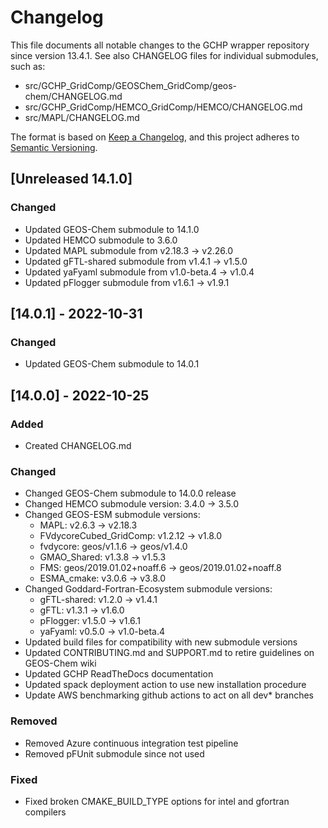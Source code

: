 # Changelog

This file documents all notable changes to the GCHP wrapper repository since version 13.4.1. See also CHANGELOG files for individual submodules, such as:
- src/GCHP_GridComp/GEOSChem_GridComp/geos-chem/CHANGELOG.md
- src/GCHP_GridComp/HEMCO_GridComp/HEMCO/CHANGELOG.md
- src/MAPL/CHANGELOG.md

The format is based on [Keep a Changelog](https://keepachangelog.com/en/1.0.0/), and this project adheres to [Semantic Versioning](https://semver.org/spec/v2.0.0.html).

## [Unreleased 14.1.0]
### Changed
- Updated GEOS-Chem submodule to 14.1.0
- Updated HEMCO submodule to 3.6.0
- Updated MAPL submodule from v2.18.3 -> v2.26.0
- Updated gFTL-shared submodule from v1.4.1 -> v1.5.0
- Updated yaFyaml submodule from v1.0-beta.4 -> v1.0.4
- Updated pFlogger submodule from v1.6.1 -> v1.9.1

## [14.0.1] - 2022-10-31
### Changed
- Updated GEOS-Chem submodule to 14.0.1


## [14.0.0] - 2022-10-25
### Added
- Created CHANGELOG.md

### Changed
- Changed GEOS-Chem submodule to 14.0.0 release
- Changed HEMCO submodule version: 3.4.0 -> 3.5.0
- Changed GEOS-ESM submodule versions:
   * MAPL: v2.6.3 -> v2.18.3
   * FVdycoreCubed_GridComp: v1.2.12 -> v1.8.0
   * fvdycore: geos/v1.1.6 -> geos/v1.4.0
   * GMAO_Shared: v1.3.8 -> v1.5.3
   * FMS: geos/2019.01.02+noaff.6 -> geos/2019.01.02+noaff.8
   * ESMA_cmake: v3.0.6 -> v3.8.0
- Changed Goddard-Fortran-Ecosystem submodule versions:
   * gFTL-shared: v1.2.0 -> v1.4.1
   * gFTL: v1.3.1 -> v1.6.0
   * pFlogger: v1.5.0 -> v1.6.1
   * yaFyaml: v0.5.0 -> v1.0-beta.4
- Updated build files for compatibility with new submodule versions
- Updated CONTRIBUTING.md and SUPPORT.md to retire guidelines on GEOS-Chem wiki
- Updated GCHP ReadTheDocs documentation
- Updated spack deployment action to use new installation procedure
- Update AWS benchmarking github actions to act on all dev* branches

### Removed
- Removed Azure continuous integration test pipeline
- Removed pFUnit submodule since not used

### Fixed
- Fixed broken CMAKE_BUILD_TYPE options for intel and gfortran compilers
